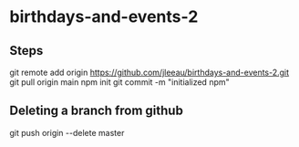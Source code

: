 # birthdays-and-events-2

## Steps
git remote add origin https://github.com/jleeau/birthdays-and-events-2.git
git pull origin main
npm init
git commit -m "initialized npm"


## Deleting a branch from github
git push origin --delete master